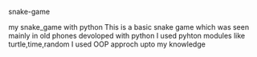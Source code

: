 snake-game

my snake_game with python This is a basic snake game which was seen mainly in old phones devoloped with python I used pyhton modules like turtle,time,random I used OOP approch upto my knowledge
